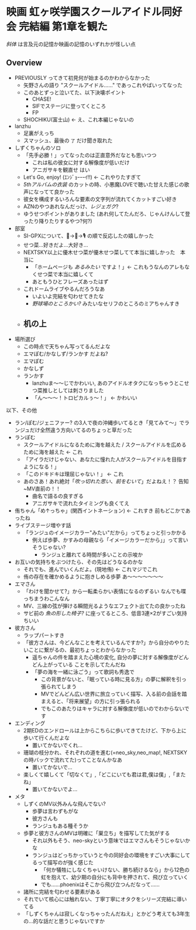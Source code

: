 # 映画 虹ヶ咲学園スクールアイドル同好会 完結編 第1章を観た

*斜体* は言及元の記憶か映画の記憶のいずれかが怪しい点

## Overview

- PREVIOUSLY ってきて初見何が始まるのかわからなかった
    - 矢野さんの語り "スクールアイドル……" であっこれやばいってなった
    - このあとずっと泣いてた、以下決壊ポイント
        - CHASE!
        - SIFでステージに登ってくところ
        - FP
    - SHOCHIKU(富士山) ← え、これ本編じゃないの
- lanzhu
    - 足裏がえっち
    - スマッシュ、最後の `了` だけ聞き取れた
- しずくちゃんのソロ
    - 「先手必勝！」ってなったのは正直意外だなとも思いつつ
        - これは私の彼女に対する解像度が低いだけ
        - アニガサキを観直せ はい
    - Let's Go, enjoy! (ｴﾝｼﾞｮｰｰｰｲ!!) ← これやりたすぎて
    - *5thアルバムの衣装* のカットの時、小悪魔LOVEで聴いた甘えた感じの歌声になってて良かった
    - 彼女を構成するいろんな要素の文字列が流れてくカットすごい好き
    - AZNのやつあれなんだっけ、*レジェガク*?
    - ゆうせつポイントがありました (あれ何してたんだろ、じゃんけんして登ったり降りたりするやつ?何?)
- 部室
    - SI-GPXについて、👑→🎹→🎙️ の順で反応したの嬉しかった   
    - せつ菜…好きだよ…大好き…
    - NEXTSKY以上に優木せつ菜が優木せつ菜してて本当に嬉しかった　本当に
        - 「ホームページも *あるみたい* ですよ！」← これもうなんのアレもなくせつ菜で本当に嬉しくて
        - あともうひとフレーズあったはず
    - これドームライブやるんだろうなあ
        - いよいよ完結を匂わせてきたな
        - *野球場のところかい?* みたいなセリフのところのミアちゃんすき
    - 机の上
        - 
- 場所選び
    - この時点で天ちゃん写ってるんだよな
    - エマぽむ/かなしず/ランかす だよね?
    - エマぽむ
    - かなしず
    - ランかす
        - lanzhuま〜〜じでかわいい, あのアイドルオタクになっちゃうとこせつ菜推しとしては刺さりました
        - 「ん〜〜〜！トロピカルぅ〜！」 ← かわいい

以下、その他

- ラン/ぽむ/ジェニファー? の3人で夜の沖縄歩いてるとき「見てみて〜」でランジュだけ全然違う方向いてるのちょっと草だった
- ランぽむ
    - スクールアイドルになるために海を越えた / スクールアイドルを広めるために海を越えた ← これ
    - 「アイラだけじゃない、あなたに憧れた人がスクールアイドルを目指すようになる！」
    - 「このドキドキは理屈じゃない！」 ← これ
    - あのさあ！あれ絶対「*吹っ切れた思い、前をむいて*」だよねえ！？ 告知~MV直前の！！
        - 曲名で語るの良すぎる
        - アニガサキで流れたタイミングも良くてえ
- 侑ちゃん「め↑っちゃ」(関西イントネーション) ← これすき 前もどこかであったね
- ライブステージ増やす話
    - 「ランジュのイメージカラー"みたい"だから」ってちょっと引っかかる
        - 例えば歩夢、かすみの母親なら「イメージカラーだから」」って言いそうじゃない?
            - ランジュと離れてる時間が多いことの示唆か
- お互いの気持ちをぶつけたら、その先はどうなるのかな
    - それでも、進んでいくんだよ。(現地侑) ← これマジでこれ
    - 侑の存在を確かめるように抱きしめる歩夢 あ〜〜〜〜〜〜〜
- エマさん
    - 「わけを聞かせて?」から一転柔らかい表情になるのずるい なんでも喋っちまうわこんなん
    - MV、三線の弦が弾ける瞬間光るようなエフェクト出てたの良かったね
    - サビ前の *魚の形した椅子?* に座ってるところ、低音3連×2がすごい気持ちいい
- 彼方さん
    - ラップパートすき
    - 「彼方さんは、今どんなことを考えているんですか?」から自分のやりたいことに繋がるの、最初ちょっとわからなかった
        - 遥ちゃんの件を踏まえた心境の変化, 自分の夢に対する解像度がどんどん上がっている ことを示してたんだね
        - 「夢の海を一緒に泳ごう」って歌詞も秀逸で
            - この背景がないと、「眠っている時に見る方」の夢に解釈を引っ張られてしまう
            - MVでどんどん広い世界に旅立っていく描写、入る前の会話を踏まえると、「将来展望」の方に引っ張られる
            - でもこのあたりはキャラに対する解像度が低いのでわからないです
- エンディング
    - 2期EDのエンドロールは上からこちらに歩いてきてたけど、下から上に歩いて行くんだよな
        - 置いてかないでくれ…
    - 珊瑚の枝分かれ、それぞれの道を進む(=neo_sky,neo_map!, NEXTSKYの時バックで流れてた)ってことなんかなあ
        - 置いてかないで…
    - 楽しくて嬉しくて「切なくて」,「どこにいても君は君,僕は僕」,「またね」
        - 置いてかないでよ…
- メタ
    - しずくのMV以外みんな飛んでない?
        - 歩夢は言わずもがな
        - 彼方さんも
        - ランジュもある種そうか
    - 歩夢と彼方さんのMVは明確に「巣立ち」を描写してた気がする
        - それ以外もそう、neo-skyという意味ではエマさんもそうじゃないかな
        - ランジュはどっちかっていうと今の同好会の環境をすごい大事にしてるって描写のが強く感じた
            - 「何か犠牲にしなくちゃいけない、勝ち続けるなら」から12色の虹を抱えて、幼少期の自分にも背中を押されて、飛び立っていく
            - でも……phoenixはそこから飛び立つんだなって……
    - 諸所に完結を匂わせる要素がある
    - それでいて核心には触れない、丁寧丁寧にオタクをシリーズ完結に導いてる
    - 「しずくちゃんは寂しくなっちゃったんだねえ」とかどう考えても3年生の…的な話だと思うじゃないですか


